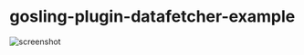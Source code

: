 # gosling-plugin-datafetcher-example

![screenshot](https://user-images.githubusercontent.com/9922882/177835679-273157e3-2ccd-403c-80d7-289ce09ff910.png)
